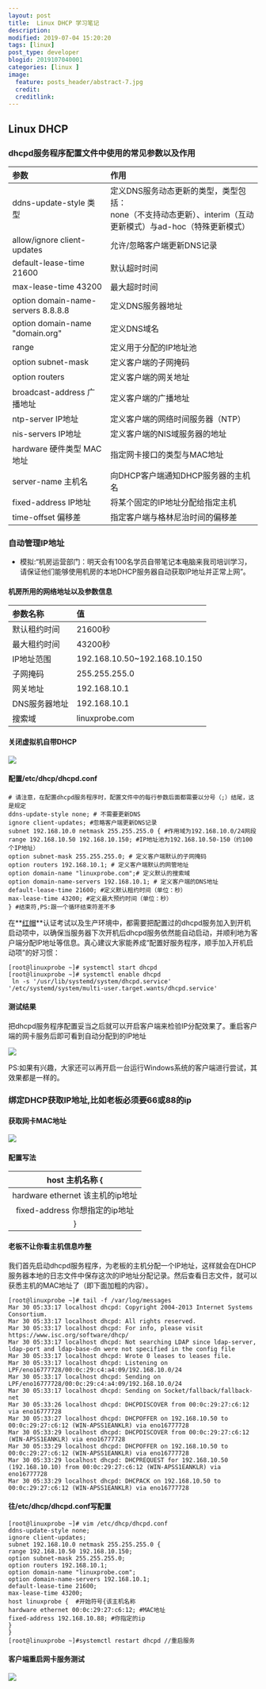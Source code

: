 ```yaml
---
layout: post
title:  Linux DHCP 学习笔记
description:
modified: 2019-07-04 15:20:20
tags: [linux]
post_type: developer
blogid: 2019107040001
categories: [linux ]
image:
  feature: posts_header/abstract-7.jpg
  credit:
  creditlink:
---
```

## Linux DHCP

### dhcpd服务程序配置文件中使用的常见参数以及作用

| 参数                               | 作用                                                                                                              |
|:-----------------------------------|:------------------------------------------------------------------------------------------------------------------|
| ddns-update-style 类型             | 定义DNS服务动态更新的类型，类型包括：<br/>none（不支持动态更新）、interim（互动更新模式）与ad-hoc（特殊更新模式） |
| allow/ignore client-updates        | 允许/忽略客户端更新DNS记录                                                                                        |
| default-lease-time 21600           | 默认超时时间                                                                                                      |
| max-lease-time 43200               | 最大超时时间                                                                                                      |
| option domain-name-servers 8.8.8.8 | 定义DNS服务器地址                                                                                                 |
| option domain-name "domain.org"    | 定义DNS域名                                                                                                       |
| range                              | 定义用于分配的IP地址池                                                                                            |
| option subnet-mask                 | 定义客户端的子网掩码                                                                                              |
| option routers                     | 定义客户端的网关地址                                                                                              |
| broadcast-address 广播地址         | 定义客户端的广播地址                                                                                              |
| ntp-server IP地址                  | 定义客户端的网络时间服务器（NTP）                                                                                 |
| nis-servers IP地址                 | 定义客户端的NIS域服务器的地址                                                                                     |
| hardware 硬件类型 MAC地址          | 指定网卡接口的类型与MAC地址                                                                                       |
| server-name 主机名                 | 向DHCP客户端通知DHCP服务器的主机名                                                                                |
| fixed-address IP地址               | 将某个固定的IP地址分配给指定主机                                                                                  |
| time-offset 偏移差                 | 指定客户端与格林尼治时间的偏移差                                                                                  |

### 自动管理IP地址

- 模拟:“机房运营部门：明天会有100名学员自带笔记本电脑来我司培训学习，请保证他们能够使用机房的本地DHCP服务器自动获取IP地址并正常上网”。

#### 机房所用的网络地址以及参数信息

| 参数名称      | 值                           |
|:--------------|:-----------------------------|
| 默认租约时间  | 21600秒                      |
| 最大租约时间  | 43200秒                      |
| IP地址范围    | 192.168.10.50~192.168.10.150 |
| 子网掩码      | 255.255.255.0                |
| 网关地址      | 192.168.10.1                 |
| DNS服务器地址 | 192.168.10.1                 |
| 搜索域        | linuxprobe.com               |

#### 关闭虚拟机自带DHCP

![](https://www.linuxprobe.com/wp-content/uploads/2015/07/%E4%B8%8D%E4%BD%BF%E7%94%A8%E8%99%9A%E6%8B%9F%E6%9C%BA%E7%9A%84DHCP%E5%8A%9F%E8%83%BD.jpg)

#### 配置/etc/dhcp/dhcpd.conf

```
# 请注意，在配置dhcpd服务程序时，配置文件中的每行参数后面都需要以分号（;）结尾，这是规定
ddns-update-style none; # 不需要更新DNS
ignore client-updates; #忽略客户端更新DNS记录
subnet 192.168.10.0 netmask 255.255.255.0 { #作用域为192.168.10.0/24网段
range 192.168.10.50 192.168.10.150; #IP地址池为192.168.10.50-150（约100个IP地址）
option subnet-mask 255.255.255.0; # 定义客户端默认的子网掩码
option routers 192.168.10.1; # 定义客户端默认的网管地址
option domain-name "linuxprobe.com";# 定义默认的搜索域
option domain-name-servers 192.168.10.1; # 定义客户端的DNS地址
default-lease-time 21600; #定义默认租约时间（单位：秒）
max-lease-time 43200; #定义最大预约时间（单位：秒）
} #结束符,PS:跟一个循环结束符差不多
```

在**[红帽](https://www.linuxprobe.com/)**认证考试以及生产环境中，都需要把配置过的dhcpd服务加入到开机启动项中，以确保当服务器下次开机后dhcpd服务依然能自动启动，并顺利地为客户端分配IP地址等信息。真心建议大家能养成“配置好服务程序，顺手加入开机启动项”的好习惯：

```
[root@linuxprobe ~]# systemctl start dhcpd
[root@linuxprobe ~]# systemctl enable dhcpd
 ln -s '/usr/lib/systemd/system/dhcpd.service' '/etc/systemd/system/multi-user.target.wants/dhcpd.service'
```

#### 测试结果

把dhcpd服务程序配置妥当之后就可以开启客户端来检验IP分配效果了。重启客户端的网卡服务后即可看到自动分配到的IP地址

![](https://www.linuxprobe.com/wp-content/uploads/2015/07/DHCP%E8%87%AA%E5%8A%A8%E8%8E%B7%E5%8F%96IP%E5%9C%B0%E5%9D%80%EF%BC%88IP%E5%9C%B0%E5%9D%80%EF%BC%892.jpg)

PS:如果有兴趣，大家还可以再开启一台运行Windows系统的客户端进行尝试，其效果都是一样的。

### 绑定DHCP获取IP地址,比如老板必须要66或88的ip

#### 获取网卡MAC地址

![](https://www.linuxprobe.com/wp-content/uploads/2015/07/DHCP%E8%87%AA%E5%8A%A8%E8%8E%B7%E5%8F%96IP%E5%9C%B0%E5%9D%80MAC%E5%9C%B0%E5%9D%801.jpg)

#### 配置写法

|         host 主机名称 {          |
|:--------------------------------:|
| hardware ethernet 该主机的ip地址 |
|  fixed-address 你想指定的ip地址  |
|                }                 |

#### 老板不让你看主机信息咋整

我们首先启动dhcpd服务程序，为老板的主机分配一个IP地址，这样就会在DHCP服务器本地的日志文件中保存这次的IP地址分配记录。然后查看日志文件，就可以获悉主机的MAC地址了（即下面加粗的内容）。

```
[root@linuxprobe ~]# tail -f /var/log/messages
Mar 30 05:33:17 localhost dhcpd: Copyright 2004-2013 Internet Systems Consortium.
Mar 30 05:33:17 localhost dhcpd: All rights reserved.
Mar 30 05:33:17 localhost dhcpd: For info, please visit https://www.isc.org/software/dhcp/
Mar 30 05:33:17 localhost dhcpd: Not searching LDAP since ldap-server, ldap-port and ldap-base-dn were not specified in the config file
Mar 30 05:33:17 localhost dhcpd: Wrote 0 leases to leases file.
Mar 30 05:33:17 localhost dhcpd: Listening on LPF/eno16777728/00:0c:29:c4:a4:09/192.168.10.0/24
Mar 30 05:33:17 localhost dhcpd: Sending on LPF/eno16777728/00:0c:29:c4:a4:09/192.168.10.0/24
Mar 30 05:33:17 localhost dhcpd: Sending on Socket/fallback/fallback-net
Mar 30 05:33:26 localhost dhcpd: DHCPDISCOVER from 00:0c:29:27:c6:12 via eno16777728
Mar 30 05:33:27 localhost dhcpd: DHCPOFFER on 192.168.10.50 to 00:0c:29:27:c6:12 (WIN-APSS1EANKLR) via eno16777728
Mar 30 05:33:29 localhost dhcpd: DHCPDISCOVER from 00:0c:29:27:c6:12 (WIN-APSS1EANKLR) via eno16777728
Mar 30 05:33:29 localhost dhcpd: DHCPOFFER on 192.168.10.50 to 00:0c:29:27:c6:12 (WIN-APSS1EANKLR) via eno16777728
Mar 30 05:33:29 localhost dhcpd: DHCPREQUEST for 192.168.10.50 (192.168.10.10) from 00:0c:29:27:c6:12 (WIN-APSS1EANKLR) via eno16777728
Mar 30 05:33:29 localhost dhcpd: DHCPACK on 192.168.10.50 to 00:0c:29:27:c6:12 (WIN-APSS1EANKLR) via eno16777728
```

#### 往/etc/dhcp/dhcpd.conf写配置

```
[root@linuxprobe ~]# vim /etc/dhcp/dhcpd.conf
ddns-update-style none;
ignore client-updates;
subnet 192.168.10.0 netmask 255.255.255.0 {
range 192.168.10.50 192.168.10.150;
option subnet-mask 255.255.255.0;
option routers 192.168.10.1;
option domain-name "linuxprobe.com";
option domain-name-servers 192.168.10.1;
default-lease-time 21600;
max-lease-time 43200;
host linuxprobe {  #开始符号{该主机名称
hardware ethernet 00:0c:29:27:c6:12; #MAC地址
fixed-address 192.168.10.88; #你指定的ip
}
}
[root@linuxprobe ~]#systemctl restart dhcpd //重启服务
```

#### 客户端重启网卡服务测试

![](https://www.linuxprobe.com/wp-content/uploads/2015/07/%E7%BB%91%E5%AE%9A%E6%8C%87%E5%AE%9A%E7%9A%84IP%E5%9C%B0%E5%9D%801.jpg)
